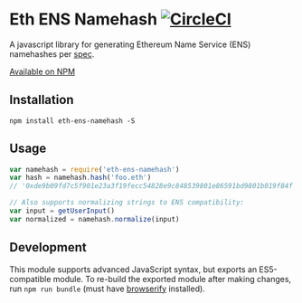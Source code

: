 # Eth ENS Namehash [![CircleCI](https://circleci.com/gh/flyswatter/eth-ens-namehash.svg?style=svg)](https://circleci.com/gh/flyswatter/eth-ens-namehash)

A javascript library for generating Ethereum Name Service (ENS) namehashes per [spec](https://github.com/ethereum/EIPs/issues/137).

[Available on NPM](https://www.npmjs.com/package/eth-ens-namehash)

## Installation

`npm install eth-ens-namehash -S`

## Usage

```javascript
var namehash = require('eth-ens-namehash')
var hash = namehash.hash('foo.eth')
// '0xde9b09fd7c5f901e23a3f19fecc54828e9c848539801e86591bd9801b019f84f'

// Also supports normalizing strings to ENS compatibility:
var input = getUserInput()
var normalized = namehash.normalize(input)
```

## Development

This module supports advanced JavaScript syntax, but exports an ES5-compatible module. To re-build the exported module after making changes, run `npm run bundle` (must have [browserify](http://browserify.org/) installed).

